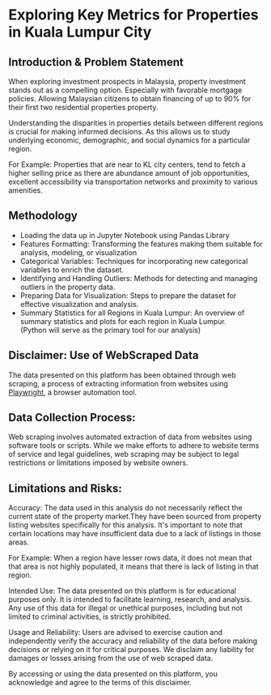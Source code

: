 # Exploring Key Metrics for Properties in Kuala Lumpur City

## Introduction & Problem Statement
When exploring investment prospects in Malaysia, property investment stands out as a compelling option. Especially with favorable mortgage policies. Allowing Malaysian citizens to obtain financing of up to 90% for their first two residential properties property.

Understanding the disparities in properties details between different regions is crucial for making informed decisions.  As this allows us to study underlying economic, demographic, and social dynamics for a particular region.

For Example: Properties that are near to KL city centers, tend to fetch a higher selling price as there are abundance amount of job opportunities, excellent accessibility via transportation networks and proximity to various amenities.

## Methodology
- Loading the data up in Jupyter Notebook using Pandas Library
- Features Formatting: Transforming the features making them suitable for analysis, modeling, or visualization
- Categorical Variables: Techniques for incorporating new categorical variables to enrich the dataset.
- Identifying and Handling Outliers: Methods for detecting and managing outliers in the property data.
- Preparing Data for Visualization: Steps to prepare the dataset for effective visualization and analysis.
- Summary Statistics for all Regions in Kuala Lumpur: An overview of summary statistics and plots for each region in Kuala Lumpur.\
(Python will serve as the primary tool for our analysis)

## Disclaimer: Use of WebScraped Data
The data presented on this platform has been obtained through web scraping, a process of extracting information from websites using [Playwright](https://playwright.dev/python/), a browser automation tool.

## Data Collection Process: 
Web scraping involves automated extraction of data from websites using software tools or scripts. While we make efforts to adhere to website terms of service and legal guidelines, web scraping may be subject to legal restrictions or limitations imposed by website owners.

## Limitations and Risks:
Accuracy: The data used in this analysis do not necessarily reflect the current state of the property market.They have been sourced from property listing websites specifically for this analysis. It's important to note that certain locations may have insufficient data due to a lack of listings in those areas.

For Example: When a region have lesser rows data, it does not mean that that area is not highly populated, it means that there is lack of listing in that region.

Intended Use: The data presented on this platform is for educational purposes only. It is intended to facilitate learning, research, and analysis. Any use of this data for illegal or unethical purposes, including but not limited to criminal activities, is strictly prohibited.

Usage and Reliability: Users are advised to exercise caution and independently verify the accuracy and reliability of the data before making decisions or relying on it for critical purposes. We disclaim any liability for damages or losses arising from the use of web scraped data.

By accessing or using the data presented on this platform, you acknowledge and agree to the terms of this disclaimer.